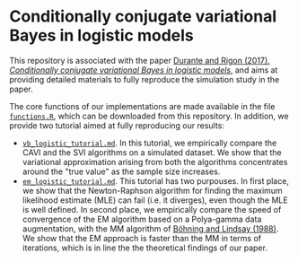 
# Conditionally conjugate variational Bayes in logistic models


This repository is associated with the paper [Durante and Rigon (2017). *Conditionally conjugate variational Bayes in logistic models*](https://arxiv.org/abs/1711.06999), and aims at providing detailed materials to fully reproduce the simulation study in the paper. 

The core functions of our implementations are made available in the file [`functions.R`](https://github.com/tommasorigon/logisticVB/blob/master/logistic.R), which can be downloaded from this repository. In addition, we provide two tutorial aimed at fully reproducing our results:

- [`vb_logistic_tutorial.md`](https://github.com/tommasorigon/logisticVB/blob/master/vb_logistic_tutorial.md). In this tutorial, we empirically compare the CAVI and the SVI algorithms on a simulated dataset. We show that the variational approximation arising from both the algorithms concentrates around the "true value" as the sample size increases.
- [`em_logistic_tutorial.md`](https://github.com/tommasorigon/logisticVB/blob/master/em_logistic_tutorial.md). This tutorial has two purpouses. In first place, we show that the Newton-Raphson algorithm for finding the maximum likelihood  estimate (MLE) can fail (i.e. it diverges), even though the MLE is well defined. In second place, we empirically compare the speed of convergence of the EM algorithm based on a Polya-gamma data augmentation, with the MM algorithm of [Böhning and Lindsay (1988)](https://link.springer.com/article/10.1007/BF00049423). We show that the EM approach is faster than the MM in terms of iterations, which is in line the the theoretical findings of our paper.
